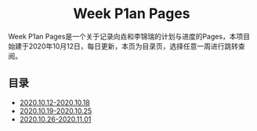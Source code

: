 # <center>Week P1an Pages

Week P1an Pages是一个关于记录向垚和李锦瑞的计划与进度的Pages，本项目始建于2020年10月12日，每日更新，本页为目录页，选择任意一周进行跳转查阅。

## 目录

- [2020.10.12-2020.10.18](https://weekp1an.github.io/20201012/20201012-1018.html)
- [2020.10.19-2020.10.25](https://weekp1an.github.io/20201019/20201019-1025.html)
- [2020.10.26-2020.11.01](https://weekp1an.github.io/20201026/20201026-1101.html)



